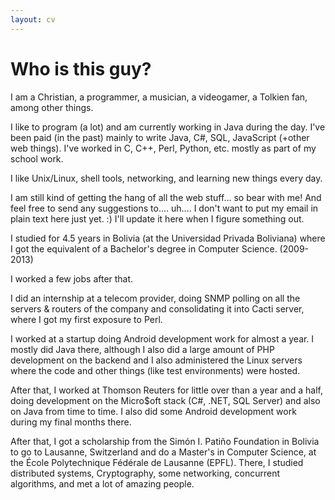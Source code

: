 ```yaml
---
layout: cv
---
```


# Who is this guy?
I am a Christian, a programmer, a musician, a videogamer, a Tolkien fan, among
other things.

I like to program (a lot) and am currently working in Java during the day.
I've been paid (in the past) mainly to write Java, C#, SQL, JavaScript (+other
web things).
I've worked in C, C++, Perl, Python, etc. mostly as part of my school work.

I like Unix/Linux, shell tools, networking, and learning new things every day.

I am still kind of getting the hang of all the web stuff... so bear with me!
And feel free to send any suggestions to.... uh.... I don't want to put my email
in plain text here just yet. :) I'll update it here when I figure something out.

I studied for 4.5 years in Bolivia (at the Universidad Privada Boliviana) where
I got the equivalent of a Bachelor's degree in Computer Science. (2009-2013)

I worked a few jobs after that.

I did an internship at a telecom provider, doing SNMP polling on all the servers
& routers of the company and consolidating it into Cacti server, where I got my
first exposure to Perl.

I worked at a startup doing Android development work for almost a year. I mostly
did Java there, although I also did a large amount of PHP development on the
backend and I also administered the Linux servers where the code and other
things (like test environments) were hosted.

After that, I worked at Thomson Reuters for little over than a year and a half,
doing development on the Micro$oft stack (C#, .NET, SQL Server) and also on Java
from time to time.
I also did some Android development work during my final months there.

After that, I got a scholarship from the Simón I. Patiño Foundation in Bolivia
to go to Lausanne, Switzerland and do a Master's in Computer Science, at the
École Polytechnique Fédérale de Lausanne (EPFL). There, I studied distributed
systems, Cryptography, some networking, concurrent algorithms, and met a lot of
amazing people.
